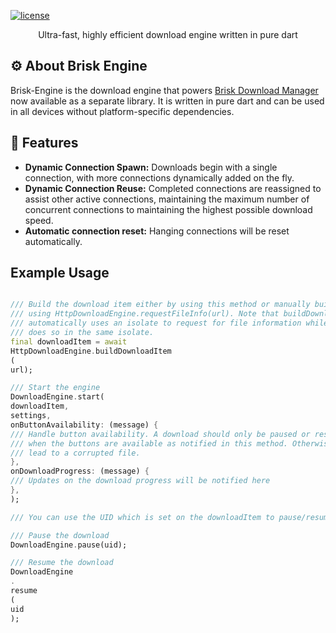 [![license](https://img.shields.io/github/license/AminBhst/brisk-engine)](https://github.com/AminBhst/brisk-engine/blob/main/LICENSE)
<p align="center">
<p align="center">Ultra-fast, highly efficient download engine written in pure dart </pal>

## :gear: About Brisk Engine

Brisk-Engine is the download engine that powers [Brisk Download Manager](https://github.com/AminBhst/brisk) now
available as a separate library.
It is written in pure dart and can be used in all devices without platform-specific dependencies.

## :rocket: Features

- **Dynamic Connection Spawn:** Downloads begin with a single connection, with more connections dynamically added on the
  fly.
- **Dynamic Connection Reuse:** Completed connections are reassigned to assist other active connections, maintaining the
  maximum number of concurrent connections to maintaining the highest possible download speed.
- **Automatic connection reset:** Hanging connections will be reset automatically.

## Example Usage

```dart

/// Build the download item either by using this method or manually building it
/// using HttpDownloadEngine.requestFileInfo(url). Note that buildDownloadItem(url)
/// automatically uses an isolate to request for file information while requestFileInfo
/// does so in the same isolate.
final downloadItem = await
HttpDownloadEngine.buildDownloadItem
(
url);

/// Start the engine
DownloadEngine.start(
downloadItem,
settings,
onButtonAvailability: (message) {
/// Handle button availability. A download should only be paused or resumed
/// when the buttons are available as notified in this method. Otherwise, it could
/// lead to a corrupted file.
},
onDownloadProgress: (message) {
/// Updates on the download progress will be notified here
},
);

/// You can use the UID which is set on the downloadItem to pause/resume the download

/// Pause the download
DownloadEngine.pause(uid);

/// Resume the download
DownloadEngine
.
resume
(
uid
);

```
